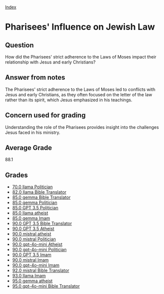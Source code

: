 
[Index](../../index.md)
# Pharisees' Influence on Jewish Law
## Question
How did the Pharisees' strict adherence to the Laws of Moses impact their relationship with Jesus and early Christians?

## Answer from notes
The Pharisees' strict adherence to the Laws of Moses led to conflicts with Jesus and early Christians, as they often focused on the letter of the law rather than its spirit, which Jesus emphasized in his teachings.

## Concern used for grading
Understanding the role of the Pharisees provides insight into the challenges Jesus faced in his ministry.

## Average Grade
88.1

## Grades
 * [70.0 llama Politician](../answers/llama_Politician/Pharisees__Influence_on_Jewish_Law.md)
 * [82.0 llama Bible Translator](../answers/llama_Bible_Translator/Pharisees__Influence_on_Jewish_Law.md)
 * [85.0 gemma Bible Translator](../answers/gemma_Bible_Translator/Pharisees__Influence_on_Jewish_Law.md)
 * [85.0 gemma Politician](../answers/gemma_Politician/Pharisees__Influence_on_Jewish_Law.md)
 * [85.0 GPT 3.5 Politician](../answers/GPT_3.5_Politician/Pharisees__Influence_on_Jewish_Law.md)
 * [85.0 llama atheist](../answers/llama_atheist/Pharisees__Influence_on_Jewish_Law.md)
 * [85.0 gemma Imam](../answers/gemma_Imam/Pharisees__Influence_on_Jewish_Law.md)
 * [90.0 GPT 3.5 Bible Translator](../answers/GPT_3.5_Bible_Translator/Pharisees__Influence_on_Jewish_Law.md)
 * [90.0 GPT 3.5 Atheist](../answers/GPT_3.5_Atheist/Pharisees__Influence_on_Jewish_Law.md)
 * [90.0 mistral atheist](../answers/mistral_atheist/Pharisees__Influence_on_Jewish_Law.md)
 * [90.0 mistral Politician](../answers/mistral_Politician/Pharisees__Influence_on_Jewish_Law.md)
 * [90.0 gpt-4o-mini Atheist](../answers/gpt-4o-mini_Atheist/Pharisees__Influence_on_Jewish_Law.md)
 * [90.0 gpt-4o-mini Politician](../answers/gpt-4o-mini_Politician/Pharisees__Influence_on_Jewish_Law.md)
 * [90.0 GPT 3.5 Imam](../answers/GPT_3.5_Imam/Pharisees__Influence_on_Jewish_Law.md)
 * [90.0 mistral Imam](../answers/mistral_Imam/Pharisees__Influence_on_Jewish_Law.md)
 * [90.0 gpt-4o-mini Imam](../answers/gpt-4o-mini_Imam/Pharisees__Influence_on_Jewish_Law.md)
 * [92.0 mistral Bible Translator](../answers/mistral_Bible_Translator/Pharisees__Influence_on_Jewish_Law.md)
 * [93.0 llama Imam](../answers/llama_Imam/Pharisees__Influence_on_Jewish_Law.md)
 * [95.0 gemma atheist](../answers/gemma_atheist/Pharisees__Influence_on_Jewish_Law.md)
 * [95.0 gpt-4o-mini Bible Translator](../answers/gpt-4o-mini_Bible_Translator/Pharisees__Influence_on_Jewish_Law.md)
